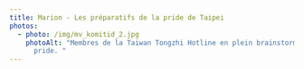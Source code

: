 ```yaml
---
title: Marion - Les préparatifs de la pride de Taipei
photos:
  - photo: /img/mv_komitid_2.jpg
    photoAlt: "Membres de la Taiwan Tongzhi Hotline en plein brainstorming pour le
      pride. "
---
```

